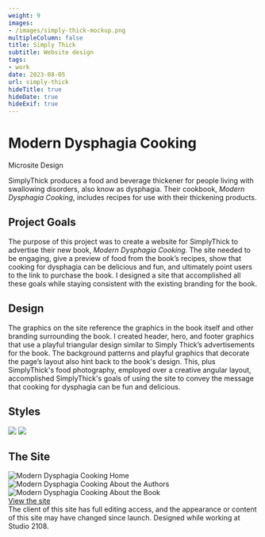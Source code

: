 ```yaml
---
weight: 9
images:
- /images/simply-thick-mockup.png
multipleColumn: false
title: Simply Thick
subtitle: Website design
tags:
- work
date: 2023-08-05
url: simply-thick
hideTitle: true
hideDate: true
hideExif: true
---
```


<div class="project-text">

# Modern Dysphagia Cooking
<div class="subtitle">Microsite Design</div>

SimplyThick produces a food and beverage thickener for people living with swallowing disorders, also know as dysphagia. Their cookbook, *Modern Dysphagia Cooking*, includes recipes for use with their thickening products.

## Project Goals
The purpose of this project was to create a website for SimplyThick to advertise their new book, *Modern Dysphagia Cooking.* The site needed to be engaging, give a preview of food from the book’s recipes, show that cooking for dysphagia can be delicious and fun, and ultimately point users to the link to purchase the book. I designed a site that accomplished all these goals while staying consistent with the existing branding for the book. 

## Design
The graphics on the site reference the graphics in the book itself and other branding surrounding the book.  I created header, hero, and footer graphics that use a playful triangular design similar to Simply Thick’s advertisements for the book. The background patterns and playful graphics that decorate the page’s layout also hint back to the book's design. This, plus SimplyThick's food photography, employed over a creative angular layout, accomplished SimplyThick's goals of using the site to convey the message that cooking for dysphagia can be fun and delicious.

## Styles

![](/images/simply-thick/st-colors.png)
![](/images/simply-thick/st-fonts.png)

## The Site

<div class="scroll-box"><img src="/images/simply-thick/home.png" alt="Modern Dysphagia Cooking Home"/></div>

<div class="scroll-box"><img src="/images/simply-thick/about-the-authors.png" alt="Modern Dysphagia Cooking About the Authors"/></div>

<div class="scroll-box"><img src="/images/simply-thick/about-the-book.png" alt="Modern Dysphagia Cooking About the Book"/></div>

<div class="button"><a href="https://moderndysphagiacooking.com" target="_blank">View the site</a></div>

<div class="small-text">The client of this site has full editing access, and the appearance or content of this site may have changed since launch. Designed while working at Studio 2108.</div>

</div>
